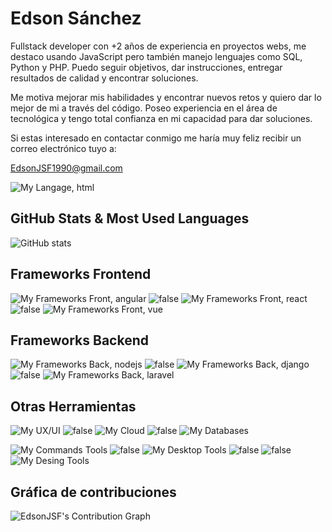 # Edson Sánchez

Fullstack developer con +2 años de experiencia en proyectos webs, me destaco usando JavaScript pero también manejo lenguajes como SQL, Python y PHP. Puedo seguir objetivos, dar instrucciones, entregar resultados de calidad y encontrar soluciones.

Me motiva mejorar mis habilidades y encontrar nuevos retos y quiero dar lo mejor de mi a través del código. Poseo experiencia en el área de tecnológica y tengo total confianza en mi capacidad para dar soluciones.

Si estas interesado en contactar conmigo me haría muy feliz recibir un correo electrónico tuyo a:

EdsonJSF1990@gmail.com

![My Langage, html](https://skillicons.dev/icons?i=js,ts,py,php,sass,html,css)

## GitHub Stats & Most Used Languages

![GitHub stats](https://github-readme-stats.vercel.app/api/?username=EdsonJSF&show_icons=true&theme=react&bg_color=1F222E&title_color=F85D7F&icon_color=F8D866)

## Frameworks Frontend

![My Frameworks Front, angular](https://skillicons.dev/icons?i=angular,reactivex)
![false](https://skillicons.dev/icons?i=false)
![My Frameworks Front, react](https://skillicons.dev/icons?i=react,next,redux)
![false](https://skillicons.dev/icons?i=false)
![My Frameworks Front, vue](https://skillicons.dev/icons?i=vue,nuxtjs)

## Frameworks Backend

![My Frameworks Back, nodejs](https://skillicons.dev/icons?i=nodejs,express)
![false](https://skillicons.dev/icons?i=false)
![My Frameworks Back, django](https://skillicons.dev/icons?i=django,flask)
![false](https://skillicons.dev/icons?i=false)
![My Frameworks Back, laravel](https://skillicons.dev/icons?i=laravel)

## Otras Herramientas

![My UX/UI](https://skillicons.dev/icons?i=bootstrap,tailwind,materialui)
![false](https://skillicons.dev/icons?i=false)
![My Cloud](https://skillicons.dev/icons?i=firebase,netlify,heroku)
![false](https://skillicons.dev/icons?i=false)
![My Databases](https://skillicons.dev/icons?i=mysql,mongodb)

![My Commands Tools](https://skillicons.dev/icons?i=docker,powershell,bash)
![false](https://skillicons.dev/icons?i=false)
![My Desktop Tools](https://skillicons.dev/icons?i=vscode,postman)
![false](https://skillicons.dev/icons?i=false)
![false](https://skillicons.dev/icons?i=false)
![My Desing Tools](https://skillicons.dev/icons?i=figma,wordpress)

## Gráfica de contribuciones

![EdsonJSF's Contribution Graph](https://github-readme-activity-graph.cyclic.app/graph/?username=EdsonJSF&bg_color=1F222E&title_color=F85D7F&color=F8D866&line=5bcdec&point=fff&hide_border=true)
